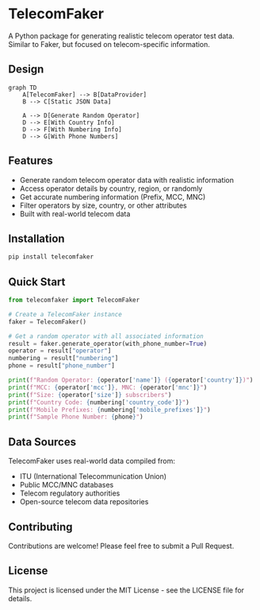 # TelecomFaker

A Python package for generating realistic telecom operator test data. Similar to Faker, but focused on telecom-specific information.

## Design

```mermaid
graph TD
    A[TelecomFaker] --> B[DataProvider]
    B --> C[Static JSON Data]
    
    A --> D[Generate Random Operator]
    D --> E[With Country Info]
    D --> F[With Numbering Info]
    D --> G[With Phone Numbers]
```

## Features

- Generate random telecom operator data with realistic information
- Access operator details by country, region, or randomly
- Get accurate numbering information (Prefix, MCC, MNC)
- Filter operators by size, country, or other attributes
- Built with real-world telecom data

## Installation

```bash
pip install telecomfaker
```

## Quick Start

```python
from telecomfaker import TelecomFaker

# Create a TelecomFaker instance
faker = TelecomFaker()

# Get a random operator with all associated information
result = faker.generate_operator(with_phone_number=True)
operator = result["operator"]
numbering = result["numbering"]
phone = result["phone_number"]

print(f"Random Operator: {operator['name']} ({operator['country']})")
print(f"MCC: {operator['mcc']}, MNC: {operator['mnc']}")
print(f"Size: {operator['size']} subscribers")
print(f"Country Code: {numbering['country_code']}")
print(f"Mobile Prefixes: {numbering['mobile_prefixes']}")
print(f"Sample Phone Number: {phone}")
```

## Data Sources

TelecomFaker uses real-world data compiled from:

- ITU (International Telecommunication Union)
- Public MCC/MNC databases
- Telecom regulatory authorities
- Open-source telecom data repositories

## Contributing

Contributions are welcome! Please feel free to submit a Pull Request.

## License

This project is licensed under the MIT License - see the LICENSE file for details.

